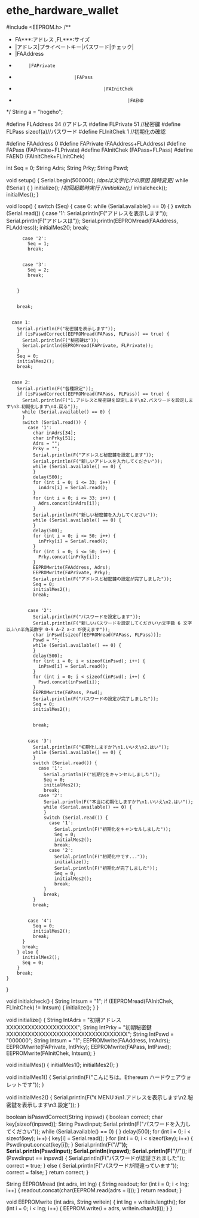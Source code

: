 # ethe_hardware_wallet

#include <EEPROM.h>
  /**
   * FA***:アドレス  ,FL***:サイズ
   * |アドレス|プライベートキー|パスワード|チェック|
   * |FAAddress
   *          |FAPrivate
   *                           |FAPass
   *                                      |FAInitChek
   *                                               |FAEND
   */
  String a = "hogeho";
  
  #define FLAddress 34   //アドレス
  #define FLPrivate 51   //秘密鍵
  #define FLPass sizeof(a)//パスワード
  #define FLInitChek 1   //初期化の確認

  #define FAAddress 0
  #define FAPrivate (FAAddress+FLAddress)
  #define FAPass (FAPrivate+FLPrivate)
  #define FAInitChek (FAPass+FLPass)
  #define FAEND (FAInitChek+FLInitChek)
  

  int Seq = 0;
  String Adrs;
  String Prky;
  String Pswd;
  

  void setup() {
    Serial.begin(500000); /*dpsは文字化けの原因 随時変更*/
    while (!Serial) {
    }
    initialize(); /*初回起動時実行 //initialize();*/
    initialcheck();
    initialMes();
  }
  

  void loop() {
    switch (Seq) {
      case 0:
        while (Serial.available() == 0) {
        }
        switch (Serial.read()) {
          case '1':
            Serial.println(F("アドレスを表示します"));
            Serial.println(F("アドレスは"));
            Serial.println(EEPROMread(FAAddress, FLAddress));
            initialMes2();
            break;
  

          case '2':
            Seq = 1;
            break;
  

          case '3':
            Seq = 2;
            break;
  

        }
  

        break;
  

      case 1:
        Serial.println(F("秘密鍵を表示します"));
        if (isPaswdCorrect(EEPROMread(FAPass, FLPass)) == true) {
          Serial.println(F("秘密鍵は"));
          Serial.println(EEPROMread(FAPrivate, FLPrivate));
        }
        Seq = 0;
        initialMes2();
        break;
  

      case 2:
        Serial.println(F("各種設定"));
        if (isPaswdCorrect(EEPROMread(FAPass, FLPass)) == true) {
          Serial.println(F("1.アドレスと秘密鍵を設定します\n2.パスワードを設定します\n3.初期化します\n4.戻る"));
          while (Serial.available() == 0) {
          }
          switch (Serial.read()) {
            case '1':
              char inAdrs[34];
              char inPrky[51];
              Adrs = "";
              Prky = "";
              Serial.println(F("アドレスと秘密鍵を設定します"));
              Serial.println(F("新しいアドレスを入力してください"));
              while (Serial.available() == 0) {
              }
              delay(500);
              for (int i = 0; i <= 33; i++) {
                inAdrs[i] = Serial.read();
              }
              for (int i = 0; i <= 33; i++) {
                Adrs.concat(inAdrs[i]);
              }
              Serial.println(F("新しい秘密鍵を入力してください"));
              while (Serial.available() == 0) {
              }
              delay(500);
              for (int i = 0; i <= 50; i++) {
                inPrky[i] = Serial.read();
              }
              for (int i = 0; i <= 50; i++) {
                Prky.concat(inPrky[i]);
              }
              EEPROMwrite(FAAddress, Adrs);
              EEPROMwrite(FAPrivate, Prky);
              Serial.println(F("アドレスと秘密鍵の設定が完了しました"));
              Seq = 0;
              initialMes2();
              break;
  

            case '2':
              Serial.println(F("パスワードを設定します"));
              Serial.println(F("新しいパスワードを設定してください\n文字数 6 文字以上\n半角英数字 0-9 A-Z a-z が使えます"));
              char inPswd[sizeof(EEPROMread(FAPass, FLPass))];
              Pswd = "";
              while (Serial.available() == 0) {
              }
              delay(500);
              for (int i = 0; i < sizeof(inPswd); i++) {
                inPswd[i] = Serial.read();
              }
              for (int i = 0; i < sizeof(inPswd); i++) {
                Pswd.concat(inPswd[i]);
              }
              EEPROMwrite(FAPass, Pswd);
              Serial.println(F("パスワードの設定が完了しました"));
              Seq = 0;
              initialMes2();
  

              break;
  

            case '3':
              Serial.println(F("初期化しますか?\n1.いいえ\n2.はい"));
              while (Serial.available() == 0) {
              }
              switch (Serial.read()) {
                case '1':
                  Serial.println(F("初期化をキャンセルしました"));
                  Seq = 0;
                  initialMes2();
                  break;
                case '2':
                  Serial.println(F("本当に初期化しますか?\n1.いいえ\n2.はい"));
                  while (Serial.available() == 0) {
                  }
                  switch (Serial.read()) {
                    case '1':
                      Serial.println(F("初期化をキャンセルしました"));
                      Seq = 0;
                      initialMes2();
                      break;
                    case '2':
                      Serial.println(F("初期化中です..."));
                      initialize();
                      Serial.println(F("初期化が完了しました"));
                      Seq = 0;
                      initialMes2();
                      break;
                  }
                  break;
              }
              break;
  

            case '4':
              Seq = 0;
              initialMes2();
              break;
          }
          break;
        } else {
          initialMes2();
          Seq = 0;
        }
        break;
    }
  }
  

  void initialcheck() {
    String Intsum = "1";
    if (EEPROMread(FAInitChek, FLInitChek) != Intsum) {
      initialize();
    }
  }
  

  void initialize() {
    String IntAdrs = "初期アドレスXXXXXXXXXXXXXXXXXXXX";
    String IntPrky = "初期秘密鍵XXXXXXXXXXXXXXXXXXXXXXXXXXXXXXXXXX";
    String IntPswd = "000000";
    String Intsum = "1";
    EEPROMwrite(FAAddress, IntAdrs);
    EEPROMwrite(FAPrivate, IntPrky);
    EEPROMwrite(FAPass, IntPswd);
    EEPROMwrite(FAInitChek, Intsum);
  }
  

  void initialMes() {
    initialMes1();
    initialMes2();
  }
  

  void initialMes1() {
    Serial.println(F("こんにちは。Ethereum ハードウェアウォレットです"));
  }
  

  void initialMes2() {
    Serial.println(F("《 MENU 》\n1.アドレスを表示します\n2.秘密鍵を表示します\n3.設定"));
  }
  

  boolean isPaswdCorrect(String inpswd) {
    boolean correct;
    char key[sizeof(inpswd)];
    String Pswdinput;
    Serial.println(F("パスワードを入力してください"));
    while (Serial.available() == 0) {
    }
    delay(500);
    for (int i = 0; i < sizeof(key); i++) {
      key[i] = Serial.read();
    }
    for (int i = 0; i < sizeof(key); i++) {
      Pswdinput.concat(key[i]);
    }
    Serial.println(F("/********************/"));
    Serial.println(Pswdinput);
    Serial.println(inpswd);
    Serial.println(F("/********************/"));
    if (Pswdinput == inpswd) {
      Serial.println(F("パスワードが認証されました"));
      correct = true;
    } else {
      Serial.println(F("パスワードが間違っています"));
      correct = false;
    }
    return correct;
  }
  

  String EEPROMread (int adrs, int lng) {
    String readout;
    for (int i = 0; i < lng; i++) {
      readout.concat(char(EEPROM.read(adrs + i)));
    }
    return readout;
  }
  

  void EEPROMwrite (int adrs, String writein) {
    int lng = writein.length();
    for (int i = 0; i < lng; i++) {
      EEPROM.write(i + adrs,  writein.charAt(i));
    }
  }

